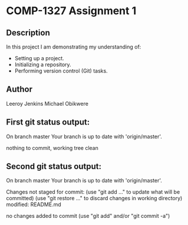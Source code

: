 # COMP-1327 Assignment 1

## Description

In this project I am demonstrating my understanding of:

- Setting up a project.
- Initializing a repository.
- Performing version control (Git) tasks.

## Author

Leeroy Jenkins
Michael Obikwere

## First git status output:

On branch master
Your branch is up to date with 'origin/master'.

nothing to commit, working tree clean

## Second git status output:

On branch master
Your branch is up to date with 'origin/master'.

Changes not staged for commit:
  (use "git add <file>..." to update what will be committed)
  (use "git restore <file>..." to discard changes in working directory)
        modified:   README.md

no changes added to commit (use "git add" and/or "git commit -a")